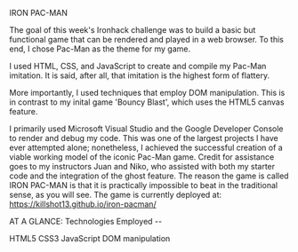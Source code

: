 IRON PAC-MAN

The goal of this week's Ironhack challenge was to build a basic but functional game that can be rendered and played in a web browser.
To this end, I chose Pac-Man as the theme for my game. 

I used HTML, CSS, and JavaScript to create and compile my Pac-Man imitation. It is said, after all, that imitation is the highest form of flattery.

More importantly, I used techniques that employ DOM manipulation. This is in contrast to my inital game 'Bouncy Blast', which uses the HTML5 canvas feature.

I primarily used Microsoft Visual Studio and the Google Developer Console to render and debug my code. 
This was one of the largest projects I have ever attempted alone; nonetheless, I achieved the successful creation of a viable working model of the iconic Pac-Man game. 
Credit for assistance goes to my instructors Juan and Niko, who assisted with both my starter code and the integration of the ghost feature.
The reason the game is called IRON PAC-MAN is that it is practically impossible to beat in the traditional sense, as you will see.
The game is currently deployed at: https://killshot13.github.io/iron-pacman/

AT A GLANCE:
Technologies Employed -- 

HTML5
CSS3
JavaScript
DOM manipulation


